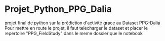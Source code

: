 # Projet_Python_PPG_Dalia
projet final de python sur la prédiction d'activité grace au Dataset PPG-Dalia
Pour mettre en route le projet, il faut telecharger le dataset et placer le repertoire "PPG_FieldStudy" dans le meme dossier que le notebook 
